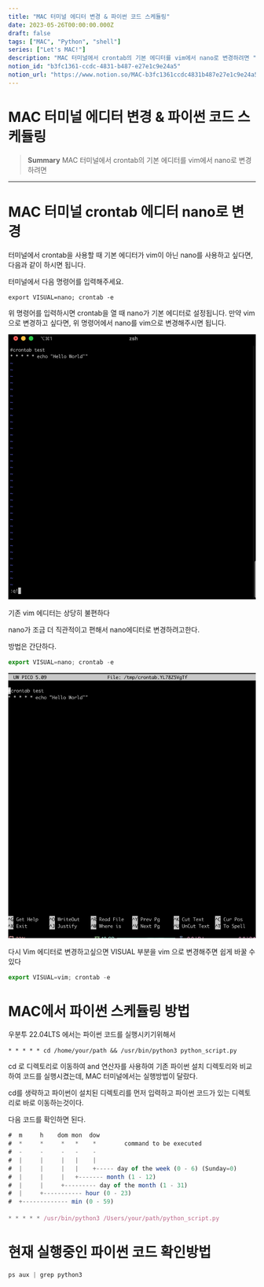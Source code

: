 ```yaml
---
title: "MAC 터미널 에디터 변경 & 파이썬 코드 스케듈링"
date: 2023-05-26T00:00:00.000Z
draft: false
tags: ["MAC", "Python", "shell"]
series: ["Let's MAC!"]
description: "MAC 터미널에서 crontab의 기본 에디터를 vim에서 nano로 변경하려면 "
notion_id: "b3fc1361-ccdc-4831-b487-e27e1c9e24a5"
notion_url: "https://www.notion.so/MAC-b3fc1361ccdc4831b487e27e1c9e24a5"
---
```


# MAC 터미널 에디터 변경 & 파이썬 코드 스케듈링

> **Summary**
> MAC 터미널에서 crontab의 기본 에디터를 vim에서 nano로 변경하려면 

---



# MAC 터미널 crontab 에디터 nano로 변경

터미널에서 crontab을 사용할 때 기본 에디터가 vim이 아닌 nano를 사용하고 싶다면, 다음과 같이 하시면 됩니다.

터미널에서 다음 명령어를 입력해주세요.


```shell
export VISUAL=nano; crontab -e
```


위 명령어를 입력하시면 crontab을 열 때 nano가 기본 에디터로 설정됩니다. 만약 vim으로 변경하고 싶다면, 위 명령어에서 nano를 vim으로 변경해주시면 됩니다.


![Image](image_c55f0325d4ec.png)

기존 vim 에디터는 상당히 불편하다

nano가 조금 더 직관적이고 편해서 nano에디터로 변경하려고한다.

방법은 간단하다.


```javascript
export VISUAL=nano; crontab -e
```


![Image](image_0bde7caaccec.png)


다시 Vim 에디터로 변경하고싶으면 VISUAL 부분을 vim 으로 변경해주면 쉽게 바꿀 수 있다


```javascript
export VISUAL=vim; crontab -e
```


# MAC에서 파이썬 스케듈링 방법

우분투 22.04LTS 에서는 파이썬 코드를 실행시키기위해서

`* * * * * cd /home/your/path && /usr/bin/python3 python_script.py`

cd 로 디렉토리로 이동하여 and 연산자를 사용하여 기존 파이썬 설치 디렉토리와 비교하여 코드를 실행시켰는데, MAC 터미널에서는 실행방법이 달랐다.


cd를 생략하고 파이썬이 설치된 디렉토리를 먼저 입력하고 파이썬 코드가 있는 디렉토리로 바로 이동하는것이다.

다음 코드를 확인하면 된다.

```javascript
#  m     h    dom mon  dow
#  *     *     *   *    *        command to be executed
#  -     -     -   -    -
#  |     |     |   |    |
#  |     |     |   |    +----- day of the week (0 - 6) (Sunday=0)
#  |     |     |   +------- month (1 - 12)
#  |     |     +--------- day of the month (1 - 31)
#  |     +----------- hour (0 - 23)
#  +------------- min (0 - 59)

* * * * * /usr/bin/python3 /Users/your/path/python_script.py
```


# 현재 실행중인 파이썬 코드 확인방법

```python
ps aux | grep python3
```

